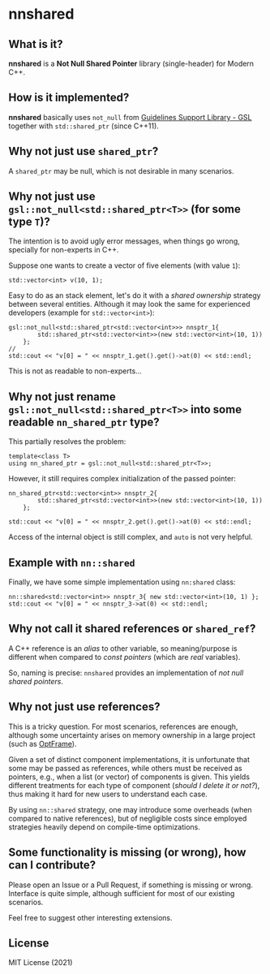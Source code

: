 # nnshared

## What is it?

**nnshared** is a **Not Null Shared Pointer** library (single-header) for Modern C++.

## How is it implemented?

**nnshared** basically uses `not_null` from [Guidelines Support Library - GSL](https://github.com/Microsoft/GSL) together with `std::shared_ptr` (since C++11).

## Why not just use `shared_ptr`?

A `shared_ptr` may be null, which is not desirable in many scenarios.

## Why not just use `gsl::not_null<std::shared_ptr<T>>` (for some type `T`)?

The intention is to avoid ugly error messages, when things go wrong, specially for non-experts in C++.

Suppose one wants to create a vector of five elements (with value `1`):

```
std::vector<int> v(10, 1);
```

Easy to do as an stack element, let's do it with a *shared ownership* strategy between several entities.
Although it may look the same for experienced developers (example for `std::vector<int>`):

```
gsl::not_null<std::shared_ptr<std::vector<int>>> nnsptr_1{
        std::shared_ptr<std::vector<int>>(new std::vector<int>(10, 1))
    };
//
std::cout << "v[0] = " << nnsptr_1.get().get()->at(0) << std::endl;
```

This is not as readable to non-experts...

## Why not just rename `gsl::not_null<std::shared_ptr<T>>` into some readable `nn_shared_ptr` type?

This partially resolves the problem:

```
template<class T>
using nn_shared_ptr = gsl::not_null<std::shared_ptr<T>>;
```

However, it still requires complex initialization of the passed pointer:

```
nn_shared_ptr<std::vector<int>> nnsptr_2{
        std::shared_ptr<std::vector<int>>(new std::vector<int>(10, 1))
    };

std::cout << "v[0] = " << nnsptr_2.get().get()->at(0) << std::endl;
```

Access of the internal object is still complex, and `auto` is not very helpful.

## Example with `nn::shared`

Finally, we have some simple implementation using `nn:shared` class:

```
nn::shared<std::vector<int>> nnsptr_3{ new std::vector<int>(10, 1) };
std::cout << "v[0] = " << nnsptr_3->at(0) << std::endl;
```

## Why not call it shared references or `shared_ref`?

A C++ reference is an *alias* to other variable, so meaning/purpose is different when compared to *const pointers* (which are *real* variables).

So, naming is precise: `nnshared` provides an implementation of *not null shared pointers*.


## Why not just use references?

This is a tricky question. For most scenarios, references are enough, although some uncertainty arises on memory ownership in a large project (such as [OptFrame](https://github.com/optframe/optframe)). 

Given a set of distinct component implementations, it is unfortunate that some may be passed as references, while others must be received as pointers, e.g., when a list (or vector) of components is given. This yields different treatments for each type of component (*should I delete it or not?*), thus making it hard for new users to understand each case.

By using `nn::shared` strategy, one may introduce some overheads (when compared to native references), but of negligible costs since employed strategies heavily depend on compile-time optimizations.

## Some functionality is missing (or wrong), how can I contribute?

Please open an Issue or a Pull Request, if something is missing or wrong.
Interface is quite simple, although sufficient for most of our existing scenarios. 

Feel free to suggest other interesting extensions.

## License

MIT License (2021)